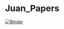 # Juan_Papers
[![Binder](https://mybinder.org/badge_logo.svg)](https://mybinder.org/v2/gh/aideenf/Juan_papers/master)

